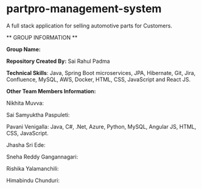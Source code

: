 # partpro-management-system
A full stack application for selling automotive parts for Customers.

** GROUP INFORMATION **




**Group Name:**

**Repository Created By:** Sai Rahul Padma

**Technical Skills**: Java, Spring Boot microservices, JPA, Hibernate, Git, Jira, Confluence, MySQL, AWS, Docker, HTML, CSS, JavaScript and React JS.

**Other Team Members Information:**

Nikhita Muvva:

Sai Samyuktha Paspuleti:

Pavani Venigalla: Java, C#, .Net, Azure, Python, MySQL, Angular JS, HTML, CSS, JavaScript.

Jhasha Sri Ede:

Sneha Reddy Gangannagari:

Rishika Yalamanchili:

Himabindu Chunduri:








